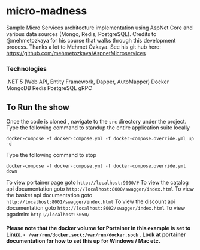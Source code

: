 # micro-madness

Sample Micro Services architecture implementation using AspNet Core and various data sources (Mongo, Redis, PostgreSQL). Credits to @mehmetozkaya for his course that walks through this development process. Thanks a lot to Mehmet Ozkaya. See his git hub here: https://github.com/mehmetozkaya/AspnetMicroservices

### Technologies

.NET 5 (Web API, Entity Framework, Dapper, AutoMapper)
Docker  
MongoDB
Redis
PostgreSQL
gRPC

## To Run the show

Once the code is cloned , navigate to the `src` directory under the project.
Type the following command to standup the entire application suite locally

`docker-compose -f docker-compose.yml -f docker-compose.override.yml up -d`

Type the following command to stop

`docker-compose -f docker-compose.yml -f docker-compose.override.yml down`

To view portainer page goto `http://localhost:9000/#`
To view the catalog api documentation goto `http://localhost:8000/swagger/index.html`
To view the basket api documentation goto `http://localhost:8001/swagger/index.html`
To view the discount api documentation goto `http://localhost:8002/swagger/index.html`
To view pgadmin: `http://localhost:5050/`


#### Please note that the docker volume for Portainer in this example is set to Linux. `- /var/run/docker.sock:/var/run/docker.sock` . Look at portainer documentation for how to set this up for Windows / Mac etc.
